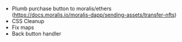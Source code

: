 - Plumb purchase button to moralis/ethers (https://docs.moralis.io/moralis-dapp/sending-assets/transfer-nfts)
- CSS Cleanup
- Fix maps
- Back button handler
